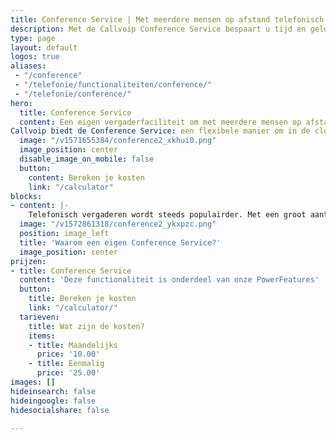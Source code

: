 ```yaml
---
title: Conference Service | Met meerdere mensen op afstand telefonisch vergaderen
description: Met de Callvoip Conference Service bespaart u tijd en geld voor vergaderen op afstand.
type: page
layout: default
logos: true
aliases: 
 - "/conference"
 - "/telefonie/functionaliteiten/conference/"
 - "/telefonie/conference/"
hero:
  title: Conference Service
  content: Een eigen vergaderfaciliteit om met meerdere mensen op afstand telefonisch vergaderen?
Callvoip biedt de Conference Service: een flexibele manier om in de cloud telefonisch met groepen mensen te vergaderen. Overal en altijd, zo lang als u maar wenst. Bellers betalen normale belkosten, voor u geen meerkosten over de gesprekken.<br>Met de Callvoip Conference Service bespaart u tijd en geld voor vergaderen op afstand.
  image: "/v1571655384/conference2_xkhui0.png"
  image_position: center
  disable_image_on_mobile: false
  button:
    content: Bereken je kosten
    link: "/calculator"
blocks:
- content: |-
    Telefonisch vergaderen wordt steeds populairder. Met een groot aantal thuiswerkers, externe samenwerkingen en de meerwaarde van live afstemming in de groep neemt de toegevoegde waarde van een goede Conference Service toe. Callvoip biedt u een praktische tool om op afstand te vergaderen met collega’s en externen: een nummer, uw eigen conference box, uw relaties bellen in, u geeft hen de toegangscode, klaar! Een Conference Service vergroot de waarde van uw telefoonsysteem voor u en uw relaties!<br><br><b>Voordelen van telefonisch vergaderen:</b><br>Gebruiksgemak: bellen, inloggen en vergaderen<br>Efficiënt: geen reistijd, lage kosten, effectief vergaderen!<br>Globaal: Engelse prompts, nummer ook toegankelijk vanuit het buitenland<br>Voordelig: geen toeslag over vergader-gesprekstijd<br><br><a href="https://www.callvoip.nl/ondersteuning/extra-features/conferencing-service-handleiding/" class="button">Hoe werkt het?</a>
  image: "/v1572861318/conference2_ykxpzc.png"
  position: image_left
  title: 'Waarom een eigen Conference Service?'
  image_position: center
prijzen:
- title: Conference Service
  content: 'Deze functionaliteit is onderdeel van onze PowerFeatures'
  button:
    title: Bereken je kosten
    link: "/calculator/"
  tarieven:
    title: Wat zijn de kosten?
    items:
    - title: Maandelijks
      price: '10.00'
    - title: Eenmalig
      price: '25.00'
images: []
hideinsearch: false
hideingoogle: false
hidesocialshare: false

---
```

